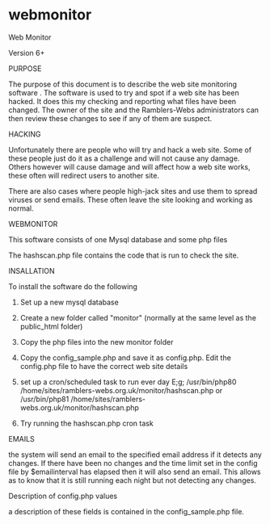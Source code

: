 webmonitor
==========

Web Monitor

Version 6+



PURPOSE

The purpose of this document is to describe the web site monitoring software . 
The software is used to try and spot if a web site has been hacked. It does this my checking and reporting what files have been changed. 
The owner of the site and the Ramblers-Webs administrators can then review these changes to see if any of them are suspect.

HACKING

Unfortunately there are people who will try and hack a web site. Some of these people just do it as a challenge and will not cause any damage. 
Others however will cause damage and will affect how a web site works, these often will redirect users to another site. 

There are also cases where people high-jack sites and use them to spread viruses or send emails. These often leave the site looking and working as normal.

WEBMONITOR

This software consists of one Mysql database and some php files 

The hashscan.php file contains the code that is run to check the site. 

INSALLATION

To install the software do the following

1. Set up a new mysql database

2. Create a new folder called "monitor" (normally at the same level as the public_html folder)

3. Copy the php files into the new monitor folder

4. Copy the config_sample.php and save it as config.php. Edit the config.php file to have the correct web site details

5. set up a cron/scheduled task to run ever day  E;g;
           /usr/bin/php80  /home/sites/ramblers-webs.org.uk/monitor/hashscan.php or
           /usr/bin/php81  /home/sites/ramblers-webs.org.uk/monitor/hashscan.php

6. Try running the hashscan.php cron task

EMAILS

the system will send an email to the specified email address if it detects any changes.
If there have been no changes and the time limit set in the config file by $emailinterval has elapsed then it will also send an email. This allows as to know that it is still running each night but not detecting any changes.

Description of config.php values

a description of these fields is contained in the config_sample.php file.
